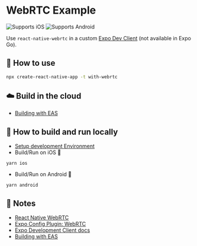 # WebRTC Example

![Supports iOS](https://img.shields.io/badge/iOS-000.svg?style=flat-square&logo=APPLE&labelColor=999999&logoColor=fff)
![Supports Android](https://img.shields.io/badge/Android-000.svg?style=flat-square&logo=ANDROID&labelColor=A4C639&logoColor=fff)

Use `react-native-webrtc` in a custom [Expo Dev Client](https://docs.expo.dev/clients/introduction/) (not available in Expo Go).

## 🚀 How to use

```sh
npx create-react-native-app -t with-webrtc
```

## ☁️ Build in the cloud

- [Building with EAS](https://docs.expo.dev/eas/)

## 🏃 How to build and run locally

- [Setup development Environment](https://reactnative.dev/docs/environment-setup)
- Build/Run on iOS 🍎

```
yarn ios
```

- Build/Run on Android 🤖

```
yarn android
```

## 📝 Notes

- [React Native WebRTC](https://github.com/react-native-webrtc/)
- [Expo Config Plugin: WebRTC](https://github.com/expo/config-plugins/tree/master/packages/react-native-webrtc)
- [Expo Development Client docs](https://docs.expo.dev/clients/introduction/)
- [Building with EAS](https://docs.expo.dev/eas/)
